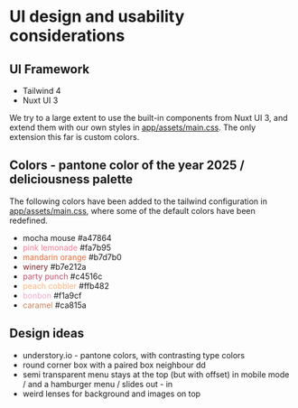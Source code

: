 # UI design and usability considerations

## UI Framework
- Tailwind 4
- Nuxt UI 3

We try to a large extent to use the built-in components from Nuxt UI 3, and extend them with our own styles in [app/assets/main.css](../app/assets/main.css).
The only extension this far is custom colors.

## Colors - pantone color of the year 2025 / deliciousness palette
The following colors have been added to the tailwind configuration in [app/assets/main.css](../app/assets/main.css), 
where some of the default colors have been redefined.
<style>
    mocha { color: #a47864 }
    pink { color:  #fa7b95 }
    orange { color: #ec6a37 }
    winery { color: #7e212a }
    party { color: #c4516c }
    peach { color: #ffb482 }
    bonbon { color: #f1a9cf }
    caramel { color: #ca815a}
</style>

- <m>mocha mouse</m> #a47864
- <pink>pink lemonade</pink> #fa7b95
- <orange>mandarin orange</orange> #b7d7b0
- <winery>winery</winery> #b7e212a
- <party>party punch</party> #c4516c
- <peach>peach cobbler</peach> #ffb482
- <bonbon>bonbon</bonbon> #f1a9cf
- <caramel>caramel</caramel> #ca815a

## Design ideas
- understory.io - pantone colors, with contrasting type colors
- round corner box with a paired box neighbour dd
- semi transparent menu stays at the top (but with offset) in mobile mode / and a hamburger menu / slides out - in
- weird lenses for background and images on top
